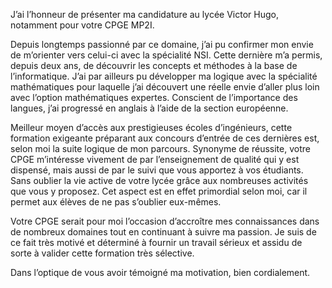 J’ai l’honneur de présenter ma candidature au lycée Victor Hugo, notamment pour votre CPGE MP2I.


Depuis longtemps passionné par ce domaine, j’ai pu confirmer mon envie de m’orienter vers celui-ci avec la spécialité NSI. Cette dernière m’a permis, depuis deux ans, de découvrir les concepts et méthodes à la base de l’informatique. J’ai par ailleurs pu développer ma logique avec la spécialité mathématiques pour laquelle j’ai découvert une réelle envie d’aller plus loin avec l’option mathématiques expertes. Conscient de l’importance des langues, j’ai progressé en anglais à l’aide de la section européenne.


Meilleur moyen d’accès aux prestigieuses écoles d’ingénieurs, cette formation exigeante préparant aux concours d’entrée de ces dernières est, selon moi la suite logique de mon parcours. Synonyme de réussite, votre CPGE m’intéresse vivement de par l’enseignement de qualité qui y est dispensé, mais aussi de par le suivi que vous apportez à vos étudiants. Sans oublier la vie active de votre lycée grâce aux nombreuses activités que vous y proposez. Cet aspect est en effet primordial selon moi, car il permet aux élèves de ne pas s’oublier eux-mêmes.


Votre CPGE serait pour moi l’occasion d’accroître mes connaissances dans de nombreux domaines tout en continuant à suivre ma passion. Je suis de ce fait très motivé et déterminé à fournir un travail sérieux et assidu de sorte à valider cette formation très sélective.


Dans l’optique de vous avoir témoigné ma motivation, bien cordialement.